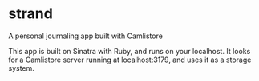 strand
======

A personal journaling app built with Camlistore

This app is built on Sinatra with Ruby, and runs on your localhost. 
It looks for a Camlistore server running at localhost:3179, and uses it as a storage system.
